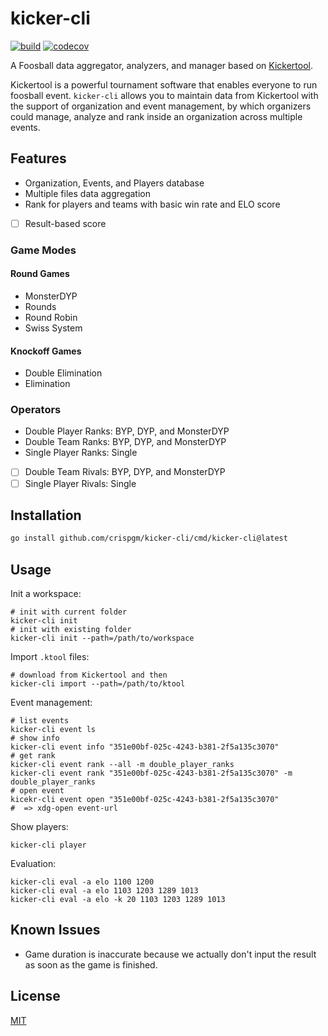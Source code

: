 # kicker-cli

[![build](https://github.com/crispgm/kicker-cli/actions/workflows/build.yml/badge.svg)](https://github.com/crispgm/kicker-cli/actions/workflows/build.yml)
[![codecov](https://codecov.io/gh/crispgm/kicker-cli/graph/badge.svg?token=MMGE8I5YNI)](https://codecov.io/gh/crispgm/kicker-cli)

A Foosball data aggregator, analyzers, and manager based on [Kickertool](https://app.kickertool.de/).

Kickertool is a powerful tournament software that enables everyone to run foosball event.
`kicker-cli` allows you to maintain data from Kickertool with the support of organization and event management,
by which organizers could manage, analyze and rank inside an organization across multiple events.

## Features

- Organization, Events, and Players database
- Multiple files data aggregation
- Rank for players and teams with basic win rate and ELO score
- [ ] Result-based score

### Game Modes

#### Round Games

- MonsterDYP
- Rounds
- Round Robin
- Swiss System

#### Knockoff Games

- Double Elimination
- Elimination

### Operators

- Double Player Ranks: BYP, DYP, and MonsterDYP
- Double Team Ranks: BYP, DYP, and MonsterDYP
- Single Player Ranks: Single
- [ ] Double Team Rivals: BYP, DYP, and MonsterDYP
- [ ] Single Player Rivals: Single

## Installation

```bash
go install github.com/crispgm/kicker-cli/cmd/kicker-cli@latest
```

## Usage

Init a workspace:
```shell
# init with current folder
kicker-cli init
# init with existing folder
kicker-cli init --path=/path/to/workspace
```

Import `.ktool` files:
```shell
# download from Kickertool and then
kicker-cli import --path=/path/to/ktool
```

Event management:
```shell
# list events
kicker-cli event ls
# show info
kicker-cli event info "351e00bf-025c-4243-b381-2f5a135c3070"
# get rank
kicker-cli event rank --all -m double_player_ranks
kicker-cli event rank "351e00bf-025c-4243-b381-2f5a135c3070" -m double_player_ranks
# open event
kicekr-cli event open "351e00bf-025c-4243-b381-2f5a135c3070"
#  => xdg-open event-url
```

Show players:
```shell
kicker-cli player
```

Evaluation:
```shell
kicker-cli eval -a elo 1100 1200
kicker-cli eval -a elo 1103 1203 1289 1013
kicker-cli eval -a elo -k 20 1103 1203 1289 1013
```

## Known Issues

- Game duration is inaccurate because we actually don't input the result as soon as the game is finished.

## License

[MIT](/LICENSE)
